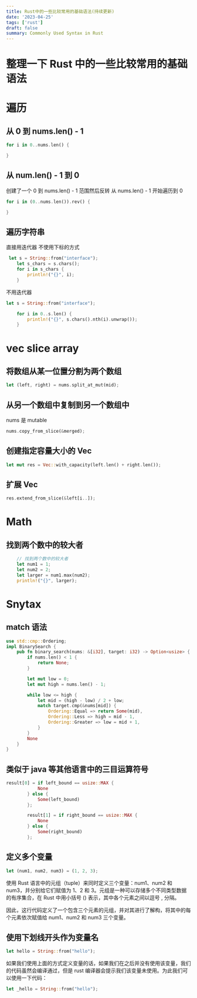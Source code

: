 ```yaml
---
title: Rust中的一些比较常用的基础语法(持续更新)
date: '2023-04-25'
tags: ['rust']
draft: false
summary: Commonly Used Syntax in Rust
---
```


# 整理一下 Rust 中的一些比较常用的基础语法

# 遍历

## 从 0 到 nums.len() - 1

```rust
for i in 0..nums.len() {

}
```

## 从 num.len() - 1 到 0

创建了一个 0 到 nums.len() - 1 范围然后反转 从 nums.len() - 1 开始遍历到 0

```rust
for i in (0..nums.len()).rev() {

}
```

## 遍历字符串

直接用迭代器 不使用下标的方式

```rust
 let s = String::from("interface");
    let s_chars = s.chars();
    for i in s_chars {
        println!("{}", i);
    }
```

不用迭代器

```rust
let s = String::from("interface");

    for i in 0..s.len() {
        println!("{}", s.chars().nth(i).unwrap());
    }
```

# vec slice array

## 将数组从某一位置分割为两个数组

```rust
let (left, right) = nums.split_at_mut(mid);
```

## 从另一个数组中复制到另一个数组中

nums 是 mutable

```rust
nums.copy_from_slice(&merged);
```

## 创建指定容量大小的 Vec

```rust
let mut res = Vec::with_capacity(left.len() + right.len());
```

## 扩展 Vec

```rust
res.extend_from_slice(&left[i..]);
```

# Math

## 找到两个数中的较大者

```rust
    // 找到两个数中的较大者
    let num1 = 1;
    let num2 = 2;
    let larger = num1.max(num2);
    println!("{}", larger);
```

# Snytax

## match 语法

```rust
use std::cmp::Ordering;
impl BinarySearch {
    pub fn binary_search(nums: &[i32], target: i32) -> Option<usize> {
        if nums.len() < 1 {
            return None;
        }

        let mut low = 0;
        let mut high = nums.len() - 1;

        while low <= high {
            let mid = (high - low) / 2 + low;
            match target.cmp(&nums[mid]) {
                Ordering::Equal => return Some(mid),
                Ordering::Less => high = mid - 1,
                Ordering::Greater => low = mid + 1,
            }
        }
        None
    }
}
```

## 类似于 java 等其他语言中的三目运算符号

```rust
result[0] = if left_bound == usize::MAX {
            None
        } else {
            Some(left_bound)
        };

        result[1] = if right_bound == usize::MAX {
            None
        } else {
            Some(right_bound)
        };

```

## 定义多个变量

```rust
let (num1, num2, num3) = (1, 2, 3);
```

使用 Rust 语言中的元组（tuple）来同时定义三个变量：num1、num2 和 num3，并分别给它们赋值为 1、2 和 3。元组是一种可以存储多个不同类型数据的有序集合，在 Rust 中用小括号 () 表示，其中各个元素之间以逗号 , 分隔。

因此，这行代码定义了一个包含三个元素的元组，并对其进行了解构，将其中的每个元素依次赋值给 num1、num2 和 num3 三个变量。

## 使用下划线开头作为变量名

```rust
let hello = String::from("hello");
```

如果我们使用上面的方式定义变量的话，如果我们在之后并没有使用该变量，我们的代码虽然会编译通过，但是 rust 编译器会提示我们该变量未使用。为此我们可以使用一下代码：

```rust
let _hello = String::from("hello");
```
